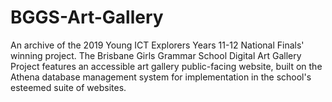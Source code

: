 # BGGS-Art-Gallery
An archive of the 2019 Young ICT Explorers Years 11-12 National Finals' winning project. The Brisbane Girls Grammar School Digital Art Gallery Project features an accessible art gallery public-facing website, built on the Athena database management system for implementation in the school's esteemed suite of websites. 

